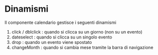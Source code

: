 # Dinamismi

Il componente calendario gestisce i seguenti dinamismi

1) click / dblclick :  quando si clicca su un giorno (non su un evento)
2) dateselect :  quando si clicca su un singolo evento
3) drop :  quando un evento viene spostato
4) changeMonth :  quando si cambia mese tramite la barra di navigazione


